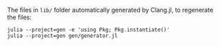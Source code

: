 The files in `lib/` folder automatically generated by Clang.jl, to regenerate the files:

```console
julia --project=gen -e 'using Pkg; Pkg.instantiate()'
julia --project=gen gen/generator.jl
```